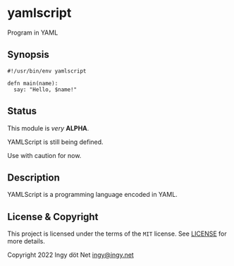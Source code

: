 yamlscript
==========

Program in YAML


## Synopsis
```
#!/usr/bin/env yamlscript

defn main(name):
  say: "Hello, $name!"
```


## Status

This module is *very* **ALPHA**.

YAMLScript is still being defined.

Use with caution for now.


## Description

YAMLScript is a programming language encoded in YAML.


## License & Copyright

This project is licensed under the terms of the `MIT` license.
See [LICENSE](https://github.com/yaml/pyyaml-future/blob/main/LICENSE) for
more details.

Copyright 2022 Ingy döt Net <ingy@ingy.net>
